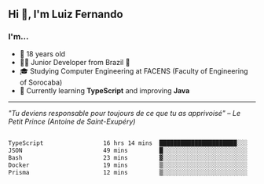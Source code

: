 <h2>Hi 👋, I'm Luiz Fernando</h2>

### I'm...
* 🤟 18 years old
* 👨‍💻 Junior Developer from Brazil 💚
* 🎓 Studying Computer Engineering at FACENS (Faculty of Engineering of Sorocaba)
* 🔭 Currently learning **TypeScript** and improving **Java**

---

_"Tu deviens responsable pour toujours de ce que tu as apprivoisé" – Le Petit Prince (Antoine de Saint-Exupéry)_

##

<!--START_SECTION:waka-->

```txt
TypeScript                 16 hrs 14 mins  ██████████████████████░░░   88.07 %
JSON                       49 mins         █░░░░░░░░░░░░░░░░░░░░░░░░   04.46 %
Bash                       23 mins         ▓░░░░░░░░░░░░░░░░░░░░░░░░   02.15 %
Docker                     19 mins         ▒░░░░░░░░░░░░░░░░░░░░░░░░   01.76 %
Prisma                     12 mins         ▒░░░░░░░░░░░░░░░░░░░░░░░░   01.15 %
```

<!--END_SECTION:waka-->
